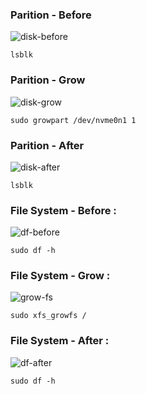 ### Parition - Before 

![disk-before](https://user-images.githubusercontent.com/28993140/183415212-34564e6c-6470-42e8-81d9-ed6c65abd9c7.png)

```console
lsblk
```

### Parition - Grow 

![disk-grow](https://user-images.githubusercontent.com/28993140/183415220-0b2936a1-7fad-49e7-8567-d4e2cb7c38e2.png)

```console
sudo growpart /dev/nvme0n1 1
```


### Parition - After

![disk-after](https://user-images.githubusercontent.com/28993140/183415230-eaa0bab4-8771-4b11-9674-906b7183883e.png)

```console
lsblk
```

### File System - Before :


![df-before](https://user-images.githubusercontent.com/28993140/183418765-8000a50d-816a-442a-9731-2f1808b7718d.png)

```console
sudo df -h
```

### File System - Grow :

![grow-fs](https://user-images.githubusercontent.com/28993140/183419210-5503e0d9-68fc-4222-8a97-084c30bf22e6.png)

```console
sudo xfs_growfs /
```

### File System - After :

![df-after](https://user-images.githubusercontent.com/28993140/183419191-65734ffc-469d-4737-8cfb-6d80cbc27d41.png)

```console
sudo df -h
```
